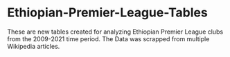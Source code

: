 # Ethiopian-Premier-League-Tables
These are new tables created for analyzing Ethiopian Premier League clubs from the 2009-2021 time period. The Data was scrapped from multiple Wikipedia articles.
